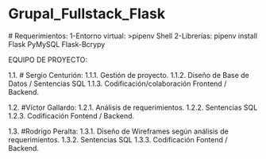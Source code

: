 ﻿# Grupal_Fullstack_Flask
﻿# Requerimientos:
 1-Entorno virtual: >pipenv Shell
 2-Librerías: pipenv install Flask PyMySQL Flask-Bcrypy
 
 
 EQUIPO DE PROYECTO:


1.1.	# Sergio Centurión:
1.1.1.	Gestión de proyecto.
1.1.2.	Diseño de Base de Datos / Sentencias SQL
1.1.3.	Codificación/colaboración Frontend / Backend.

1.2.	#Víctor Gallardo:
1.2.1.	Análisis de requerimientos.
1.2.2.	Sentencias SQL
1.2.3.	Codificación Fontend / Backend.

1.3.	#Rodrigo Peralta:
1.3.1.	Diseño de Wireframes según análisis de requerimientos.
1.3.2.	Sentencias SQL
1.3.3.	Codificación Fontend / Backend.
